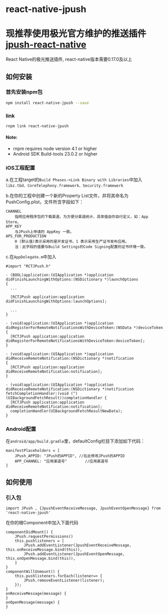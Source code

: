# react-native-jpush

# 现推荐使用极光官方维护的推送插件[jpush-react-native](https://github.com/jpush/jpush-react-native)

React Native的极光推送插件, react-native版本需要0.17.0及以上

## 如何安装

### 首先安装npm包

```bash
npm install react-native-jpush --save
```

### link
```bash
rnpm link react-native-jpush
```

#### Note: 
* rnpm requires node version 4.1 or higher
* Android SDK Build-tools 23.0.2 or higher


### iOS工程配置
a.在工程target的`Build Phases->Link Binary with Libraries`中加入`libz.tbd、CoreTelephony.framework、Security.framework`

b.在你的工程中创建一个新的Property List文件，并将其命名为PushConfig.plist，文件所含字段如下：

```
CHANNEL
	指明应用程序包的下载渠道，为方便分渠道统计，具体值由你自行定义，如：App Store。
APP_KEY
	与JPush上申请的 AppKey 一致。
APS_FOR_PRODUCTION
	0 (默认值)表示采用的是开发证书，1 表示采用生产证书发布应用。
	注：此字段的值要与Build Settings的Code Signing配置的证书环境一致。
```
c.在`AppDelegate.m`中加入

```
#import "RCTJPush.h"

- (BOOL)application:(UIApplication *)application didFinishLaunchingWithOptions:(NSDictionary *)launchOptions
{
  ...
  
  [RCTJPush application:application didFinishLaunchingWithOptions:launchOptions];
  
  ...
}

- (void)application:(UIApplication *)application didRegisterForRemoteNotificationsWithDeviceToken:(NSData *)deviceToken
{
  [RCTJPush application:application didRegisterForRemoteNotificationsWithDeviceToken:deviceToken];
}

- (void)application:(UIApplication *)application didReceiveRemoteNotification:(NSDictionary *)notification
{
  [RCTJPush application:application didReceiveRemoteNotification:notification];
}

- (void)application:(UIApplication *)application didReceiveRemoteNotification:(NSDictionary *)notification fetchCompletionHandler:(void (^)(UIBackgroundFetchResult))completionHandler {
  [RCTJPush application:application didReceiveRemoteNotification:notification];
  completionHandler(UIBackgroundFetchResultNewData);
}
```

### Android配置

在`android/app/build.gradle`里，defaultConfig栏目下添加如下代码：

```
manifestPlaceholders = [
    JPush_APPID: "JPush的APPID",	//在此修改JPush的APPID
    APP_CHANNEL: "应用渠道号"		//应用渠道号
]
```

## 如何使用

### 引入包

```
import JPush , {JpushEventReceiveMessage, JpushEventOpenMessage} from 'react-native-jpush'
```

在你的根Component中加入下面代码

```
componentDidMount() {
    JPush.requestPermissions()
    this.pushlisteners = [
        JPush.addEventListener(JpushEventReceiveMessage, this.onReceiveMessage.bind(this)),
        JPush.addEventListener(JpushEventOpenMessage, this.onOpenMessage.bind(this)),
    ]
}
componentWillUnmount() {
    this.pushlisteners.forEach(listener=> {
        JPush.removeEventListener(listener);
    });
}
onReceiveMessage(message) {
}
onOpenMessage(message) {
}
```
